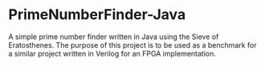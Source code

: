 # PrimeNumberFinder-Java
A simple prime number finder written in Java using the Sieve of Eratosthenes. The purpose of this project is to be used as a benchmark for a similar project written in Verilog for an FPGA implementation.
